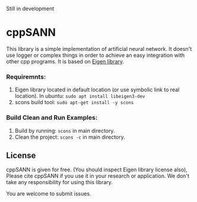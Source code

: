 Still in development 

# cppSANN

This library is a simple implementation of artificial neural network.
It doesn't use logger or complex things in order to achieve an easy integration with other 
cpp programs. It is based on [Eigen library](https://eigen.tuxfamily.org/dox/). 

### Requiremnts:

1. Eigen library located in default location (or use symbolic link to real location). 
   In ubuntu: ```sudo apt install libeigen3-dev ```
2. scons build tool: ```sudo apt-get install -y scons```



### Build Clean and Run Examples:

1. Build by running: ```scons``` in main directory. 
2. Clean the project: ```scons -c``` in main directory. 


## License 
cppSANN is given for free. (You should inspect Eigen library license also), 
Please cite cppSANN if you use it in your research or application. 
We don't take any responsibility for using this library. 

You are welcome to submit issues. 
